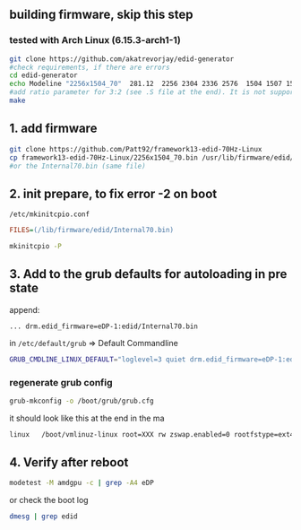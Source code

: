 ## building firmware, skip this step

### tested with Arch Linux (6.15.3-arch1-1)

```bash
git clone https://github.com/akatrevorjay/edid-generator
#check requirements, if there are errors
cd edid-generator
echo Modeline "2256x1504_70"  281.12  2256 2304 2336 2576  1504 1507 1517 1559  +hsync +vsync ratio=3:2 | ./modeline2edid
#add ratio parameter for 3:2 (see .S file at the end). It is not supported out of the box in the edid.S
make
```

## 1. add firmware
```bash
git clone https://github.com/Patt92/framework13-edid-70Hz-Linux
cp framework13-edid-70Hz-Linux/2256x1504_70.bin /usr/lib/firmware/edid/Internal70.bin
#or the Internal70.bin (same file)
```

## 2. init prepare, to fix error -2 on boot

`/etc/mkinitcpio.conf`

```ini
FILES=(/lib/firmware/edid/Internal70.bin)
```

```bash
mkinitcpio -P
```

## 3. Add to the grub defaults for autoloading in pre state

append:
```text
... drm.edid_firmware=eDP-1:edid/Internal70.bin   
```
in `/etc/default/grub` => Default Commandline

```bash
GRUB_CMDLINE_LINUX_DEFAULT="loglevel=3 quiet drm.edid_firmware=eDP-1:edid/Internal70.bin"
```

### regenerate grub config

```bash
grub-mkconfig -o /boot/grub/grub.cfg
```

it should look like this at the end in the ma
```bash
linux   /boot/vmlinuz-linux root=XXX rw zswap.enabled=0 rootfstype=ext4 loglevel=3 quiet drm.edid_firmware=eDP-1:edid/Internal70.bin
```


## 4. Verify after reboot
```bash
modetest -M amdgpu -c | grep -A4 eDP
```

or check the boot log

```bash
dmesg | grep edid
```
